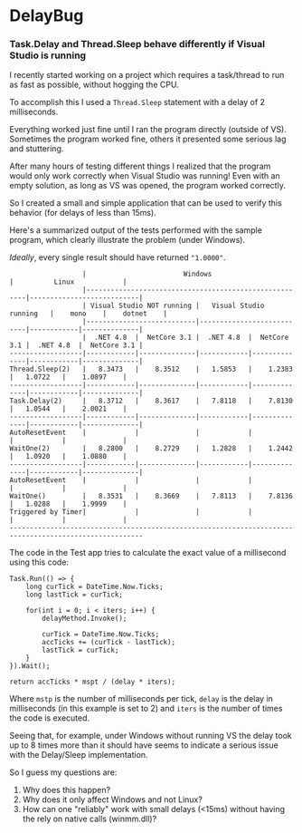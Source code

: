 # DelayBug
### Task.Delay and Thread.Sleep behave differently if Visual Studio is running

I recently started working on a project which requires a task/thread to run as fast as possible, without hogging the CPU.

To accomplish this I used a `Thread.Sleep` statement with a delay of 2 milliseconds.

Everything worked just fine until I ran the program directly (outside of VS).
Sometimes the program worked fine, others it presented some serious lag and stuttering.

After many hours of testing different things I realized that the program would only work correctly when Visual Studio was running! Even with an empty solution, as long as VS was opened, the program worked correctly.

So I created a small and simple application that can be used to verify this behavior (for delays of less than 15ms).

Here's a summarized output of the tests performed with the sample program, which clearly illustrate the problem (under Windows).

*Ideally*, every single result should have returned `"1.0000"`.

                      |                        Windows                        |          Linux            |
                      |-------------------------------------------------------|---------------------------|
                      | Visual Studio NOT running |   Visual Studio running   |    mono    |    dotnet    |
                      |---------------------------|---------------------------|------------|--------------|
                      |  .NET 4.8  |  NetCore 3.1 |  .NET 4.8  |  NetCore 3.1 |  .NET 4.8  |  NetCore 3.1 |
    ------------------|------------|--------------|------------|--------------|------------|--------------|
    Thread.Sleep(2)   |   8.3473   |    8.3512    |   1.5853   |    1.2383    |   1.0722   |    1.0897    |
    ------------------|------------|--------------|------------|--------------|------------|--------------|
    Task.Delay(2)     |   8.3712   |    8.3617    |   7.8118   |    7.8130    |   1.0544   |    2.0021    |
    ------------------|------------|--------------|------------|--------------|------------|--------------|
    AutoResetEvent    |            |              |            |              |            |              |
    WaitOne(2)        |   8.2800   |    8.2729    |   1.2828   |    1.2442    |   1.0920   |    1.0880    |
    ------------------|------------|--------------|------------|--------------|------------|--------------|
    AutoResetEvent    |            |              |            |              |            |              |
    WaitOne()         |   8.3531   |    8.3669    |   7.8113   |    7.8136    |   1.0288   |    1.9999    |
    Triggered by Timer|            |              |            |              |            |              |
    -------------------------------------------------------------------------------------------------------

The code in the Test app tries to calculate the exact value of a millisecond using this code:

    Task.Run(() => {
        long curTick = DateTime.Now.Ticks;
        long lastTick = curTick;
    
        for(int i = 0; i < iters; i++) {
            delayMethod.Invoke();
    
            curTick = DateTime.Now.Ticks;
            accTicks += (curTick - lastTick);
            lastTick = curTick;
        }
    }).Wait();

    return accTicks * mspt / (delay * iters);

Where `mstp` is the number of milliseconds per tick, `delay` is the delay in milliseconds (in this example is set to 2) and `iters` is the number of times the code is executed.

Seeing that, for example, under Windows without running VS the delay took up to 8 times more than it should have seems to indicate a serious issue with the Delay/Sleep implementation.

So I guess my questions are:

1) Why does this happen?
2) Why does it only affect Windows and not Linux?
3) How can one "reliably" work with small delays (<15ms) without having the rely on native calls (winmm.dll)?
